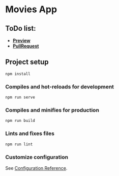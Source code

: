 # Movies App
## ToDo list:

 - [**Preview** ](https://andreas-just.github.io/movies-app/dist/)
 - [**PullRequest**](https://github.com/Andreas-Just/movies-app/pull/)

## Project setup
```
npm install
```

### Compiles and hot-reloads for development
```
npm run serve
```

### Compiles and minifies for production
```
npm run build
```

### Lints and fixes files
```
npm run lint
```

### Customize configuration
See [Configuration Reference](https://cli.vuejs.org/config/).
